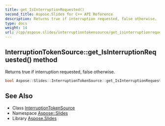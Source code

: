 ```yaml
---
title: get_IsInterruptionRequested()
second_title: Aspose.Slides for C++ API Reference
description: Returns true if interruption requested, false otherwise.
type: docs
weight: 14
url: /cpp/aspose.slides/interruptiontokensource/get_isinterruptionrequested/
---
```

## InterruptionTokenSource::get_IsInterruptionRequested() method


Returns true if interruption requested, false otherwise.

```cpp
bool Aspose::Slides::InterruptionTokenSource::get_IsInterruptionRequested() override
```

## See Also

* Class [InterruptionTokenSource](./)
* Namespace [Aspose::Slides](../)
* Library [Aspose.Slides](../../)
